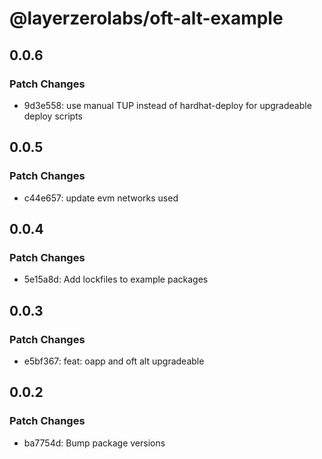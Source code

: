 # @layerzerolabs/oft-alt-example

## 0.0.6

### Patch Changes

- 9d3e558: use manual TUP instead of hardhat-deploy for upgradeable deploy scripts

## 0.0.5

### Patch Changes

- c44e657: update evm networks used

## 0.0.4

### Patch Changes

- 5e15a8d: Add lockfiles to example packages

## 0.0.3

### Patch Changes

- e5bf367: feat: oapp and oft alt upgradeable

## 0.0.2

### Patch Changes

- ba7754d: Bump package versions
